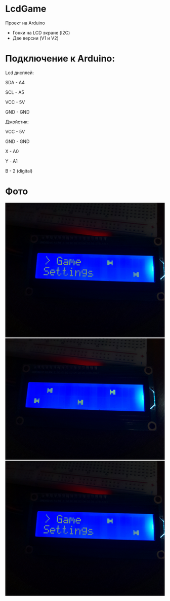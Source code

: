 # LcdGame
Проект на Arduino 
- Гонки на LCD экране (I2C)
- Две версии (V1 и V2)

# Подключение к Arduino:
Lcd дисплей:

SDA - A4

SCL - A5

VCC - 5V

GND - GND

Джойстик:

VCC - 5V
 
GND - GND
 
X - A0
 
Y - A1
 
B - 2 (digital)
# Фото

![alt text](https://github.com/MoonNiRy/LcdGame/blob/main/Images/20240921_194758.jpg?raw=true)
![alt text](https://github.com/MoonNiRy/LcdGame/blob/main/Images/20240921_194823.jpg?raw=true)
![alt text](https://github.com/MoonNiRy/LcdGame/blob/main/Images/20240921_194758.jpg?raw=true)

